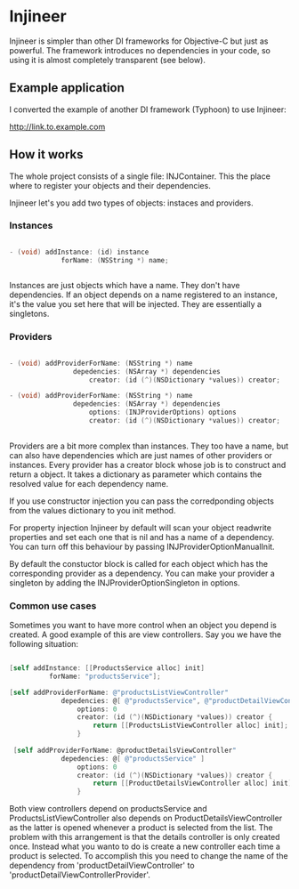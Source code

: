 # Injineer

Injineer is simpler than other DI frameworks for Objective-C but just as powerful. 
The framework introduces no dependencies in your code, so using it is almost completely transparent (see below).

## Example application

I converted the example of another DI framework (Typhoon) to use Injineer: 

http://link.to.example.com


## How it works

The whole project consists of a single file: INJContainer. This the place where to register your objects and their dependencies.

Injineer let's you add two types of objects: instaces and providers.

### Instances

```Objective-C

- (void) addInstance: (id) instance 
             forName: (NSString *) name;
             
```

Instances are just objects which have a name. They don't have dependencies. If an object depends on a name registered to an instance, it's the value you 
set here that will be injected. They are essentially a singletons.

### Providers

```Objective-C

- (void) addProviderForName: (NSString *) name
                depedencies: (NSArray *) dependencies
                    creator: (id (^)(NSDictionary *values)) creator;

- (void) addProviderForName: (NSString *) name
                depedencies: (NSArray *) dependencies
                    options: (INJProviderOptions) options
                    creator: (id (^)(NSDictionary *values)) creator;
                    
```

Providers are a bit more complex than instances. They too have a name, but can also have dependencies which are just names of other
providers or instances. Every provider has a creator block whose job is to construct and return a object. 
It takes a dictionary as parameter which contains the resolved value for each dependency name. 

If you use constructor injection you can pass the corredponding objects from the values dictionary to you init method. 

For property injection Injineer by default will scan your object readwrite properties and set each one that is nil and has a 
name of a dependency. You can turn off this behaviour by passing INJProviderOptionManualInit.

By default the constuctor block is called for each object which has the corresponding provider as a dependency. You can make your
provider a singleton by adding the INJProviderOptionSingleton in options.

### Common use cases

Sometimes you want to have more control when an object you depend is created. A good example of this are view controllers. 
Say you we have the following situation:

```Objective-C

[self addInstance: [[ProductsService alloc] init] 
          forName: "productsService"];

[self addProviderForName: @"productsListViewController"
             depedencies: @[ @"productsService", @"productDetailViewController" ]
                 options: 0
                 creator: (id (^)(NSDictionary *values)) creator {
                     return [[ProductsListViewController alloc] init];
                 }
                 
 [self addProviderForName: @productDetailsViewController"
             depedencies: @[ @"productsService" ]
                 options: 0
                 creator: (id (^)(NSDictionary *values)) creator {
                     return [[ProductDetailsViewController alloc] init];
                 }
```

Both view controllers depend on productsService and ProductsListViewController also depends on ProductDetailsViewController as the 
latter is opened whenever a product is selected from the list. The problem with this arrangement is that the details controller
is only created once. Instead what you wanto to do is create a new controller each time a product is selected. To accomplish this
you need to change the name of the dependency from 'productDetailViewController' to 'productDetailViewControllerProvider'.








